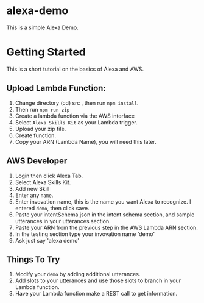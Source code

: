 # alexa-demo

This is a simple Alexa Demo.

# Getting Started

This is a short tutorial on the basics of Alexa and AWS.

## Upload Lambda Function:

1. Change directory (cd) src , then run `npm install`.
2. Then run `npm run zip`
3. Create a lambda function via the AWS interface
4. Select  `Alexa Skills Kit` as your Lambda trigger.
5. Upload your zip file.
6. Create function.
7. Copy your ARN (Lambda Name), you will need this later.

## AWS Developer

1. Login then click Alexa Tab.
2. Select Alexa Skills Kit.
3. Add new Skill
4. Enter any `name`.
5. Enter invovation name, this is the name you want Alexa to recognize. I entered `demo`, then click save.
6. Paste your intentSchema.json in the intent schema section, and sample utterances in your utterances section.
7. Paste your ARN from the previous step in the AWS Lambda ARN section.
8. In the testing section type your invovation name 'demo'
9. Ask just say 'alexa demo'

## Things To Try

1. Modify your `demo` by adding additional utterances.
2. Add slots to your utterances and use those slots to branch in your Lambda function.
3. Have your Lambda function make a REST call to get information.

